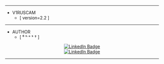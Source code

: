 - - -

 - V1RUSCAM 
      - [ version=2.2 ]

- - -

 - AUTHOR
      - [ ⁶ ʰ ᵒ ˢ † ]

<div id="badges" align="center">
  <a href="https://t.me/are_you_okays">
    <img src="https://img.shields.io/badge/GROUP-red?style=for-the-badge&logo=twitter&logoColor=white)" alt="LinkedIn Badge"/>
  </a>
</div>
<div id="badges" align="center">
  <a href="https://vk.com/invite/AMKGDq4">
    <img src="https://img.shields.io/badge/INVITE-red?style=for-the-badge&logo=twitter&logoColor=white)" alt="LinkedIn Badge"/>
  </a>
</div>

- - -
